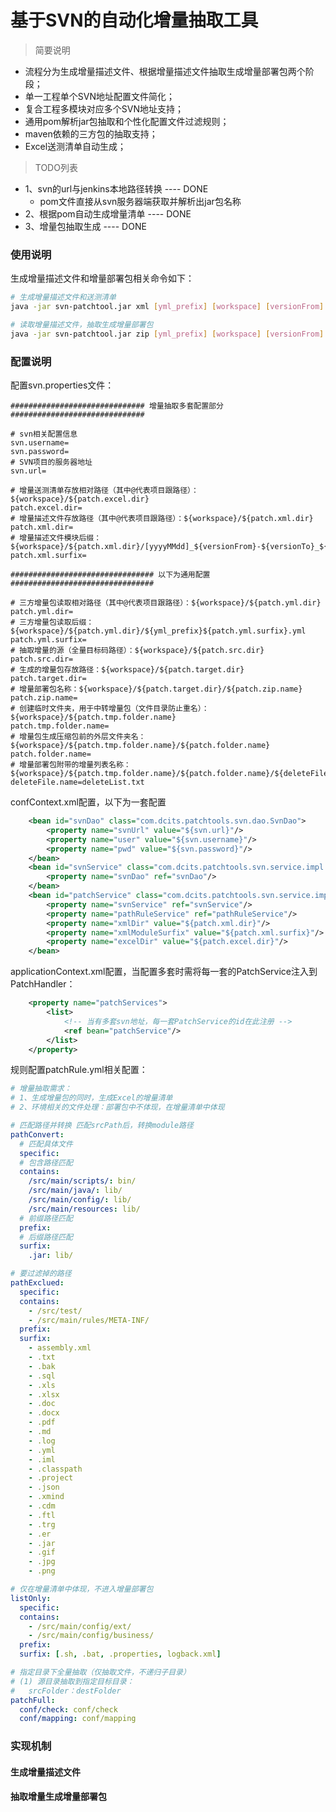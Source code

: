 # 基于SVN的自动化增量抽取工具

> 简要说明
- 流程分为生成增量描述文件、根据增量描述文件抽取生成增量部署包两个阶段；
- 单一工程单个SVN地址配置文件简化；
- 复合工程多模块对应多个SVN地址支持；
- 通用pom解析jar包抽取和个性化配置文件过滤规则；
- maven依赖的三方包的抽取支持；
- Excel送测清单自动生成；

> TODO列表
- 1、svn的url与jenkins本地路径转换 ---- DONE
    * pom文件直接从svn服务器端获取并解析出jar包名称
- 2、根据pom自动生成增量清单       ---- DONE
- 3、增量包抽取生成                ---- DONE

### 使用说明
生成增量描述文件和增量部署包相关命令如下：

````bash
# 生成增量描述文件和送测清单
java -jar svn-patchtool.jar xml [yml_prefix] [workspace] [versionFrom] [versionTo]

# 读取增量描述文件，抽取生成增量部署包
java -jar svn-patchtool.jar zip [yml_prefix] [workspace] [versionFrom] [versionTo]
````

### 配置说明

配置svn.properties文件：
````properties
############################## 增量抽取多套配置部分 ##############################

# svn相关配置信息
svn.username=
svn.password=
# SVN项目的服务器地址
svn.url=

# 增量送测清单存放相对路径（其中@代表项目跟路径）：${workspace}/${patch.excel.dir}
patch.excel.dir=
# 增量描述文件存放路径（其中@代表项目跟路径）：${workspace}/${patch.xml.dir}
patch.xml.dir=
# 增量描述文件模块后缀：${workspace}/${patch.xml.dir}/[yyyyMMdd]_${versionFrom}-${versionTo}_${patch.xml.surfix}.xml
patch.xml.surfix=

################################ 以下为通用配置 ################################

# 三方增量包读取相对路径（其中@代表项目跟路径）：${workspace}/${patch.yml.dir}
patch.yml.dir=
# 三方增量包读取后缀：${workspace}/${patch.yml.dir}/${yml_prefix}${patch.yml.surfix}.yml
patch.yml.surfix=
# 抽取增量的源（全量目标码路径）：${workspace}/${patch.src.dir}
patch.src.dir=
# 生成的增量包存放路径：${workspace}/${patch.target.dir}
patch.target.dir=
# 增量部署包名称：${workspace}/${patch.target.dir}/${patch.zip.name}
patch.zip.name=
# 创建临时文件夹，用于中转增量包（文件目录防止重名）：${workspace}/${patch.tmp.folder.name}
patch.tmp.folder.name=
# 增量包生成压缩包前的外层文件夹名：${workspace}/${patch.tmp.folder.name}/${patch.folder.name}
patch.folder.name=
# 增量部署包附带的增量列表名称：${workspace}/${patch.tmp.folder.name}/${patch.folder.name}/${deleteFile.name}
deleteFile.name=deleteList.txt
````
confContext.xml配置，以下为一套配置
````xml
    <bean id="svnDao" class="com.dcits.patchtools.svn.dao.SvnDao">
        <property name="svnUrl" value="${svn.url}"/>
        <property name="user" value="${svn.username}"/>
        <property name="pwd" value="${svn.password}"/>
    </bean>
    <bean id="svnService" class="com.dcits.patchtools.svn.service.impl.SvnServiceImpl">
        <property name="svnDao" ref="svnDao"/>
    </bean>
    <bean id="patchService" class="com.dcits.patchtools.svn.service.impl.PatchServiceImpl">
        <property name="svnService" ref="svnService"/>
        <property name="pathRuleService" ref="pathRuleService"/>
        <property name="xmlDir" value="${patch.xml.dir}"/>
        <property name="xmlModuleSurfix" value="${patch.xml.surfix}"/>
        <property name="excelDir" value="${patch.excel.dir}"/>
    </bean>
````

applicationContext.xml配置，当配置多套时需将每一套的PatchService注入到PatchHandler：

````xml
    <property name="patchServices">
        <list>
            <!-- 当有多套svn地址，每一套PatchService的id在此注册 -->
            <ref bean="patchService"/>
        </list>
    </property>
````

规则配置patchRule.yml相关配置：
````yaml
# 增量抽取需求：
# 1、生成增量包的同时，生成Excel的增量清单
# 2、环境相关的文件处理：部署包中不体现，在增量清单中体现

# 匹配路径并转换 匹配srcPath后，转换module路径
pathConvert:
  # 匹配具体文件
  specific:
  # 包含路径匹配
  contains:
    /src/main/scripts/: bin/
    /src/main/java/: lib/
    /src/main/config/: lib/
    /src/main/resources: lib/
  # 前缀路径匹配
  prefix:
  # 后缀路径匹配
  surfix:
    .jar: lib/

# 要过滤掉的路径
pathExclued:
  specific:
  contains:
    - /src/test/
    - /src/main/rules/META-INF/
  prefix:
  surfix:
    - assembly.xml
    - .txt
    - .bak
    - .sql
    - .xls
    - .xlsx
    - .doc
    - .docx
    - .pdf
    - .md
    - .log
    - .yml
    - .iml
    - .classpath
    - .project
    - .json
    - .xmind
    - .cdm
    - .ftl
    - .trg
    - .er
    - .jar
    - .gif
    - .jpg
    - .png

# 仅在增量清单中体现，不进入增量部署包
listOnly:
  specific:
  contains:
    - /src/main/config/ext/
    - /src/main/config/business/
  prefix:
  surfix: [.sh, .bat, .properties, logback.xml]

# 指定目录下全量抽取（仅抽取文件，不递归子目录）
# (1) 源目录抽取到指定目标目录：
#   srcFolder：destFolder
patchFull:
  conf/check: conf/check
  conf/mapping: conf/mapping
````
### 实现机制

#### 生成增量描述文件

#### 抽取增量生成增量部署包

